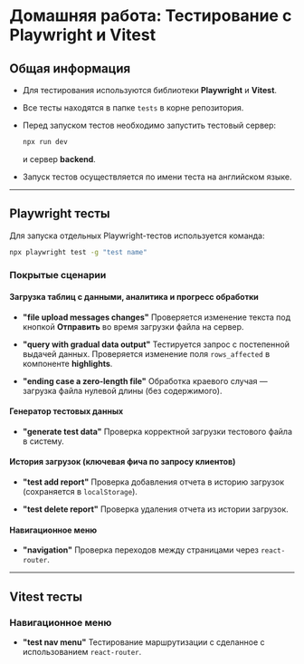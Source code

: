 # Домашняя работа: Тестирование с Playwright и Vitest

## Общая информация

* Для тестирования используются библиотеки **Playwright** и **Vitest**.

* Все тесты находятся в папке `tests` в корне репозитория.

* Перед запуском тестов необходимо запустить тестовый сервер:

  ```bash
  npx run dev
  ```

  и сервер **backend**.

* Запуск тестов осуществляется по имени теста на английском языке.

---

## Playwright тесты

Для запуска отдельных Playwright-тестов используется команда:

```bash
npx playwright test -g "test name"
```

### Покрытые сценарии

#### Загрузка таблиц с данными, аналитика и прогресс обработки

* **"file upload messages changes"**
  Проверяется изменение текста под кнопкой **Отправить** во время загрузки файла на сервер.

* **"query with gradual data output"**
  Тестируется запрос с постепенной выдачей данных. Проверяется изменение поля `rows_affected` в компоненте **highlights**.

* **"ending case a zero-length file"**
  Обработка краевого случая — загрузка файла нулевой длины (без содержимого).

#### Генератор тестовых данных

* **"generate test data"**
  Проверка корректной загрузки тестового файла в систему.

#### История загрузок (ключевая фича по запросу клиентов)

* **"test add report"**
  Проверка добавления отчета в историю загрузок (сохраняется в `localStorage`).

* **"test delete report"**
  Проверка удаления отчета из истории загрузок.

#### Навигационное меню

* **"navigation"**
  Проверка переходов между страницами через `react-router`.

---

## Vitest тесты

### Навигационное меню

* **"test nav menu"**
  Тестирование маршрутизации с сделанное с использованием  `react-router`.


